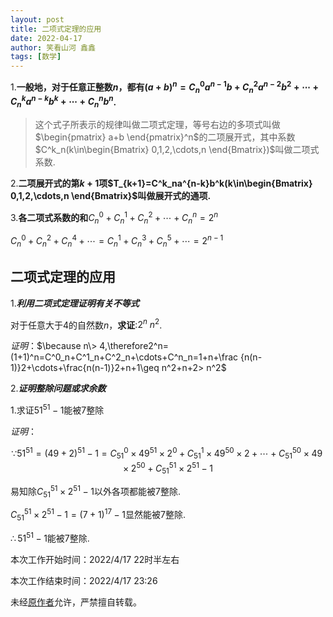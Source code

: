 ```yaml
---
layout: post
title: 二项式定理的应用
date: 2022-04-17
author: 笑看山河 鑫鑫
tags: [数学]
---
```


1.**一般地，对于任意正整数$n$，都有$(a+b)^n=C_n^0a^{n-1}b+C^2_na^{n-2}b^2+\cdots+C^k_na^{n-k}b^k+\cdots+C^n_nb^n$.**

> 这个式子所表示的规律叫做二项式定理，等号右边的多项式叫做$\begin{pmatrix} a+b \end{pmatrix}^n$的二项展开式，其中系数$C^k_n(k\in\begin{Bmatrix} 0,1,2,\cdots,n \end{Bmatrix})$叫做二项式系数.

2.**二项展开式的第$k+1$项$T_{k+1}=C^k_na^{n-k}b^k(k\in\begin{Bmatrix} 0,1,2,\cdots,n \end{Bmatrix}$叫做展开式的通项.**

3.**各二项式系数的和**$C^0_n+C^1_n+C^2_n+\cdots+C^n_n=2^n$

$C^0_n+C^2_n+C^4_n+\cdots=C^1_n+C^3_n+C^5_n+\cdots=2^{n-1}$

## 二项式定理的应用

1.**_利用二项式定理证明有关不等式_**

对于任意大于4的自然数$n$，**求证**:$2^n\> n^2$.

*证明*：$\because n\> 4,\therefore2^n=(1+1)^n=C^0_n+C^1_n+C^2_n+\cdots+C^n_n=1+n+\frac {n(n-1)}2+\cdots+\frac{n(n-1)}2+n+1\geq n^2+n+2> n^2$

2.**_证明整除问题或求余数_**

1.求证$51^{51}-1$能被7整除

*证明*：

$$
\because51^{51}=(49+2)^{51}-1=C^0_{51}\times49^{51}\times2^0+C^1_{51}\times49^{50}\times2+\cdots+C^{50}_{51}\times49\times2^{50}+C^{51}_{51}\times2^{51}-1
$$

易知除$C^{51}_{51}\times2^{51}-1$以外各项都能被7整除.

$C^{51}_{51}\times2^{51}-1=(7+1)^{17}-1$显然能被7整除.

$\therefore51^{51}-1$能被7整除.

本次工作开始时间：2022/4/17 22时半左右

本次工作结束时间：2022/4/17 23:26

未经[原作者](mailto:reprint@xilong.tk)允许，严禁擅自转载。
